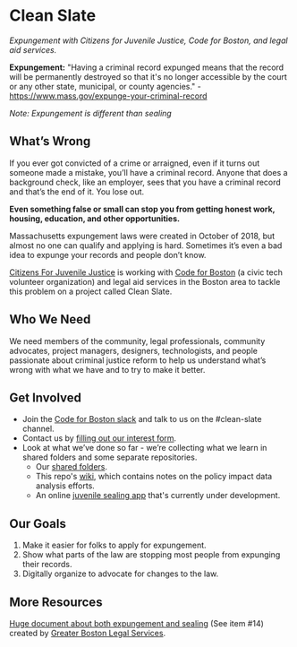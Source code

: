 <!-- README.md -->

# Clean Slate

_Expungement with Citizens for Juvenile Justice, Code for Boston, and legal aid services._

**Expungement:** "Having a criminal record expunged means that the record will be permanently destroyed so that it's no longer accessible by the court or any other state, municipal, or county agencies." - https://www.mass.gov/expunge-your-criminal-record

_Note: Expungement is different than sealing_

## What’s Wrong

If you ever got convicted of a crime or arraigned, even if it turns out someone made a mistake, you’ll have a criminal record. Anyone that does a background check, like an employer, sees that you have a criminal record and that’s the end of it. You lose out.

**Even something false or small can stop you from getting honest work, housing, education, and other opportunities.**

Massachusetts expungement laws were created in October of 2018, but almost no one can qualify and applying is hard. Sometimes it’s even a bad idea to expunge your records and people don’t know.

[Citizens For Juvenile Justice](https://www.cfjj.org/) is working with [Code for Boston](https://www.codeforboston.org/) (a civic tech volunteer organization) and legal aid services in the Boston area to tackle this problem on a project called Clean Slate.

## Who We Need

We need members of the community, legal professionals, community advocates, project managers, designers, technologists, and people passionate about criminal justice reform to help us understand what’s wrong with what we have and to try to make it better.

## Get Involved

- Join the [Code for Boston slack](https://communityinviter.com/apps/cfb-public/code-for-boston) and talk to us on the #clean-slate channel.
- Contact us by [filling out our interest form](https://forms.gle/FZrBfNjC6JNtsQXP7).
- Look at what we’ve done so far - we’re collecting what we learn in shared folders and some separate repositories.
  - Our [shared folders](https://drive.google.com/drive/folders/1EiEt97817QzZNip9X5yrsXAdPCqUdF0M?usp=sharing).
  - This repo's [wiki](https://github.com/codeforboston/clean-slate/wiki), which contains notes on the policy impact data analysis efforts.
  - An online [juvenile sealing app](https://github.com/knod/docassemble-juvenilesealing) that's currently under development.

## Our Goals

1. Make it easier for folks to apply for expungement.
1. Show what parts of the law are stopping most people from expunging their records.
1. Digitally organize to advocate for changes to the law.

## More Resources

[Huge document about both expungement and sealing](https://www.gbls.org/sites/default/files/2019-04/know-your-cori-rights-041819.pdf) (See item #14) created by [Greater Boston Legal Services](https://gbls.org/).
